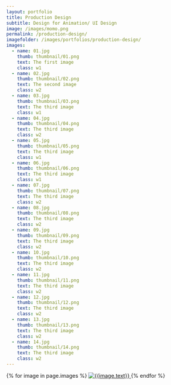 ```yaml
---
layout: portfolio
title: Production Design
subtitle: Design for Animation/ UI Design
image: /images/momo.png
permalink: /production-design/
imagefolder: /images/portfolios/production-design/
images:
  - name: 01.jpg
    thumb: thumbnail/01.png
    text: The first image
    class: w1
  - name: 02.jpg	
    thumb: thumbnail/02.png
    text: The second image
    class: w2
  - name: 03.jpg
    thumb: thumbnail/03.png
    text: The third image
    class: w1
  - name: 04.jpg
    thumb: thumbnail/04.png
    text: The third image
    class: w2
  - name: 05.jpg
    thumb: thumbnail/05.png
    text: The third image
    class: w1
  - name: 06.jpg
    thumb: thumbnail/06.png
    text: The third image
    class: w1
  - name: 07.jpg
    thumb: thumbnail/07.png
    text: The third image
    class: w2
  - name: 08.jpg
    thumb: thumbnail/08.png
    text: The third image
    class: w2
  - name: 09.jpg
    thumb: thumbnail/09.png
    text: The third image
    class: w2
  - name: 10.jpg
    thumb: thumbnail/10.png
    text: The third image
    class: w2
  - name: 11.jpg
    thumb: thumbnail/11.png
    text: The third image
    class: w2
  - name: 12.jpg
    thumb: thumbnail/12.png
    text: The third image
    class: w2
  - name: 13.jpg
    thumb: thumbnail/13.png
    text: The third image
    class: w2
  - name: 14.jpg
    thumb: thumbnail/14.png
    text: The third image
    class: w2
---
```


<div class="container">
	  {% for image in page.images %}
	  <a href="{{page.imagefolder}}{{image.name}}" data-imagelightbox="f">
	  		<img class="item {{image.class}} three columns" src="{{page.imagefolder}}{{image.thumb}}" alt="{{image.text}}">
		</a>
	  {% endfor %}
</div>

<script src="https://ajax.googleapis.com/ajax/libs/jquery/2.1.3/jquery.min.js"></script>
<script src="/js/imagelightbox.js"></script>

<script>
    

	$( function()
	{
			// ACTIVITY INDICATOR

		var activityIndicatorOn = function()
			{
				$( '<div id="imagelightbox-loading"><div></div></div>' ).appendTo( 'body' );
			},
			activityIndicatorOff = function()
			{
				$( '#imagelightbox-loading' ).remove();
			},


			// OVERLAY

			overlayOn = function()
			{
				$( '<div id="imagelightbox-overlay"></div>' ).appendTo( 'body' );
			},
			overlayOff = function()
			{
				$( '#imagelightbox-overlay' ).remove();
			},


			// CLOSE BUTTON

			closeButtonOn = function( instance )
			{
				$( '<button type="button" id="imagelightbox-close" title="Close"></button>' ).appendTo( 'body' ).on( 'click touchend', function(){ $( this ).remove(); instance.quitImageLightbox(); return false; });
			},
			closeButtonOff = function()
			{
				$( '#imagelightbox-close' ).remove();
			},


			// CAPTION

			captionOn = function()
			{
				var description = $( 'a[href="' + $( '#imagelightbox' ).attr( 'src' ) + '"] img' ).attr( 'alt' );
				if( description.length > 0 )
					$( '<div id="imagelightbox-caption">' + description + '</div>' ).appendTo( 'body' );
			},
			captionOff = function()
			{
				$( '#imagelightbox-caption' ).remove();
			},


			// NAVIGATION

			navigationOn = function( instance, selector )
			{
				var images = $( selector );
				if( images.length )
				{
					var nav = $( '<div id="imagelightbox-nav"></div>' );
					for( var i = 0; i < images.length; i++ )
						nav.append( '<button type="button"></button>' );

					nav.appendTo( 'body' );
					nav.on( 'click touchend', function(){ return false; });

					var navItems = nav.find( 'button' );
					navItems.on( 'click touchend', function()
					{
						var $this = $( this );
						if( images.eq( $this.index() ).attr( 'href' ) != $( '#imagelightbox' ).attr( 'src' ) )
							instance.switchImageLightbox( $this.index() );

						navItems.removeClass( 'active' );
						navItems.eq( $this.index() ).addClass( 'active' );

						return false;
					})
					.on( 'touchend', function(){ return false; });
				}
			},
			navigationUpdate = function( selector )
			{
				var items = $( '#imagelightbox-nav button' );
				items.removeClass( 'active' );
				items.eq( $( selector ).filter( '[href="' + $( '#imagelightbox' ).attr( 'src' ) + '"]' ).index( selector ) ).addClass( 'active' );
			},
			navigationOff = function()
			{
				$( '#imagelightbox-nav' ).remove();
			},


			// ARROWS

			arrowsOn = function( instance, selector )
			{
				var $arrows = $( '<button type="button" class="imagelightbox-arrow imagelightbox-arrow-left"></button><button type="button" class="imagelightbox-arrow imagelightbox-arrow-right"></button>' );

				$arrows.appendTo( 'body' );

				$arrows.on( 'click touchend', function( e )
				{
					e.preventDefault();

					var $this	= $( this ),
						$target	= $( selector + '[href="' + $( '#imagelightbox' ).attr( 'src' ) + '"]' ),
						index	= $target.index( selector );

					if( $this.hasClass( 'imagelightbox-arrow-left' ) )
					{
						index = index - 1;
						if( !$( selector ).eq( index ).length )
							index = $( selector ).length;
					}
					else
					{
						index = index + 1;
						if( !$( selector ).eq( index ).length )
							index = 0;
					}

					instance.switchImageLightbox( index );
					return false;
				});
			},
			arrowsOff = function()
			{
				$( '.imagelightbox-arrow' ).remove();
			};


		//	WITH ACTIVITY INDICATION

		$( 'a[data-imagelightbox="a"]' ).imageLightbox(
		{
			onLoadStart:	function() { activityIndicatorOn(); },
			onLoadEnd:		function() { activityIndicatorOff(); },
			onEnd:	 		function() { activityIndicatorOff(); }
		});


		//	WITH OVERLAY & ACTIVITY INDICATION

		$( 'a[data-imagelightbox="b"]' ).imageLightbox(
		{
			onStart: 	 function() { overlayOn(); },
			onEnd:	 	 function() { overlayOff(); activityIndicatorOff(); },
			onLoadStart: function() { activityIndicatorOn(); },
			onLoadEnd:	 function() { activityIndicatorOff(); }
		});


		//	WITH "CLOSE" BUTTON & ACTIVITY INDICATION

		var instanceC = $( 'a[data-imagelightbox="c"]' ).imageLightbox(
		{
			quitOnDocClick:	false,
			onStart:		function() { closeButtonOn( instanceC ); },
			onEnd:			function() { closeButtonOff(); activityIndicatorOff(); },
			onLoadStart: 	function() { activityIndicatorOn(); },
			onLoadEnd:	 	function() { activityIndicatorOff(); }
		});


		//	WITH CAPTION & ACTIVITY INDICATION

		$( 'a[data-imagelightbox="d"]' ).imageLightbox(
		{
			onLoadStart: function() { captionOff(); activityIndicatorOn(); },
			onLoadEnd:	 function() { captionOn(); activityIndicatorOff(); },
			onEnd:		 function() { captionOff(); activityIndicatorOff(); }
		});


		//	WITH ARROWS & ACTIVITY INDICATION

		var selectorG = 'a[data-imagelightbox="g"]';
		var instanceG = $( selectorG ).imageLightbox(
		{
			onStart:		function(){ arrowsOn( instanceG, selectorG ); },
			onEnd:			function(){ arrowsOff(); activityIndicatorOff(); },
			onLoadStart: 	function(){ activityIndicatorOn(); },
			onLoadEnd:	 	function(){ $( '.imagelightbox-arrow' ).css( 'display', 'block' ); activityIndicatorOff(); }
		});


		//	WITH NAVIGATION & ACTIVITY INDICATION

		var selectorE = 'a[data-imagelightbox="e"]';
		var instanceE = $( selectorE ).imageLightbox(
		{
			onStart:	 function() { navigationOn( instanceE, selectorE ); },
			onEnd:		 function() { navigationOff(); activityIndicatorOff(); },
			onLoadStart: function() { activityIndicatorOn(); },
			onLoadEnd:	 function() { navigationUpdate( selectorE ); activityIndicatorOff(); }
		});


		//	ALL COMBINED

		var selectorF = 'a[data-imagelightbox="f"]';
		var instanceF = $( selectorF ).imageLightbox(
		{
			onStart:		function() { overlayOn(); closeButtonOn( instanceF ); arrowsOn( instanceF, selectorF ); },
			onEnd:			function() { overlayOff(); captionOff(); closeButtonOff(); arrowsOff(); activityIndicatorOff(); },
			onLoadStart: 	function() { captionOff(); activityIndicatorOn(); },
			onLoadEnd:	 	function() { captionOn(); activityIndicatorOff(); $( '.imagelightbox-arrow' ).css( 'display', 'block' ); }

		});

	});


</script>